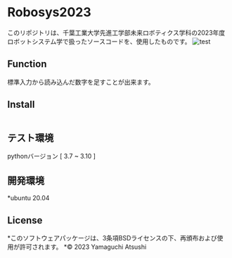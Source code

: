 # Robosys2023
このリポジトリは、千葉工業大学先進工学部未来ロボティクス学科の2023年度ロボットシステム学で扱ったソースコードを、使用したものです。
![test](https://github.com/PIZURA/robosys2023/actions/workflows/test.yml/badge.svg])

## Function
標準入力から読み込んだ数字を足すことが出来ます。

## Install

```

```

## テスト環境
pythonバージョン [ 3.7 ~ 3.10 ]

## 開発環境
*ubuntu 20.04

## License
*このソフトウェアパッケージは、3条項BSDライセンスの下、再頒布および使用が許可されます。
*© 2023 Yamaguchi Atsushi
